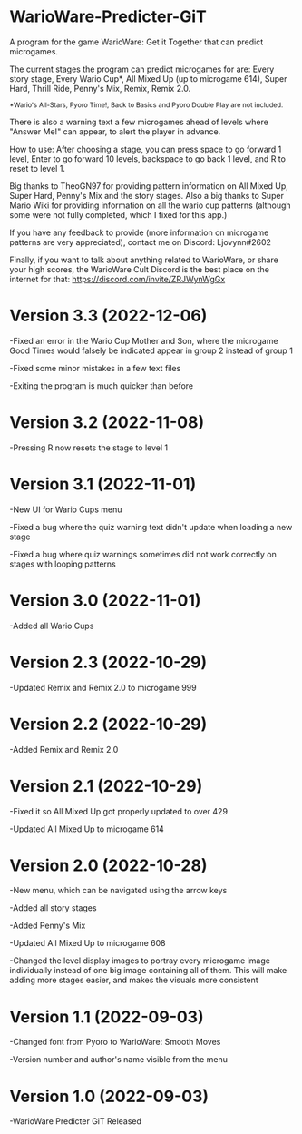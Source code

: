 # WarioWare-Predicter-GiT
A program for the game WarioWare: Get it Together that can predict microgames.

The current stages the program can predict microgames for are: 
Every story stage,
Every Wario Cup*,
All Mixed Up (up to microgame 614), 
Super Hard,
Thrill Ride,
Penny's Mix,
Remix,
Remix 2.0.

<sub>*Wario's All-Stars, Pyoro Time!, Back to Basics and Pyoro Double Play are not included.</sub>

There is also a warning text a few microgames ahead of levels where "Answer Me!" can appear, to alert the player in advance.

How to use: After choosing a stage, you can press space to go forward 1 level, Enter to go forward 10 levels, backspace to go back 1 level, and R to reset to level 1.

Big thanks to TheoGN97 for providing pattern information on All Mixed Up, Super Hard, Penny's Mix and the story stages. Also a big thanks to
Super Mario Wiki for providing information on all the wario cup patterns (although some were not fully completed, which I fixed for this app.)

If you have any feedback to provide (more information on microgame patterns are very appreciated), contact me on Discord: Ljovynn#2602

Finally, if you want to talk about anything related to WarioWare, or share your high scores, the WarioWare Cult Discord is the best place on the internet for that: https://discord.com/invite/ZRJWynWgGx

# Version 3.3 (2022-12-06)

-Fixed an error in the Wario Cup Mother and Son, where the microgame Good Times would falsely be indicated appear in group 2 instead of group 1

-Fixed some minor mistakes in a few text files

-Exiting the program is much quicker than before

# Version 3.2 (2022-11-08)

-Pressing R now resets the stage to level 1

# Version 3.1 (2022-11-01)

-New UI for Wario Cups menu

-Fixed a bug where the quiz warning text didn't update when loading a new stage

-Fixed a bug where quiz warnings sometimes did not work correctly on stages with looping patterns

# Version 3.0 (2022-11-01)

-Added all Wario Cups

# Version 2.3 (2022-10-29)

-Updated Remix and Remix 2.0 to microgame 999

# Version 2.2 (2022-10-29)

-Added Remix and Remix 2.0

# Version 2.1 (2022-10-29)

-Fixed it so All Mixed Up got properly updated to over 429

-Updated All Mixed Up to microgame 614

# Version 2.0 (2022-10-28)

-New menu, which can be navigated using the arrow keys

-Added all story stages

-Added Penny's Mix

-Updated All Mixed Up to microgame 608

-Changed the level display images to portray every microgame image individually instead of one big image containing all of them. This will make adding more stages easier, and makes the visuals more consistent

# Version 1.1 (2022-09-03)

-Changed font from Pyoro to WarioWare: Smooth Moves

-Version number and author's name visible from the menu

# Version 1.0 (2022-09-03)

-WarioWare Predicter GiT Released
